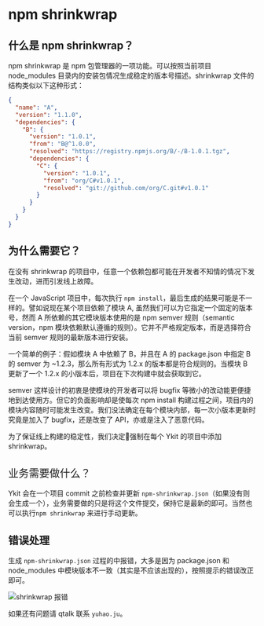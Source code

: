 # npm shrinkwrap

## 什么是 npm shrinkwrap？

npm shrinkwrap 是 npm 包管理器的一项功能。可以按照当前项目 node_modules 目录内的安装包情况生成稳定的版本号描述。shrinkwrap 文件的结构类似以下这种形式：

```json
{
  "name": "A",
  "version": "1.1.0",
  "dependencies": {
    "B": {
      "version": "1.0.1",
      "from": "B@^1.0.0",
      "resolved": "https://registry.npmjs.org/B/-/B-1.0.1.tgz",
      "dependencies": {
        "C": {
          "version": "1.0.1",
          "from": "org/C#v1.0.1",
          "resolved": "git://github.com/org/C.git#v1.0.1"
        }
      }
    }
  }
}
```

## 为什么需要它？

在没有 shrinkwrap 的项目中，任意一个依赖包都可能在开发者不知情的情况下发生改动，进而引发线上故障。

在一个 JavaScript 项目中，每次执行 `npm install`，最后生成的结果可能是不一样的。譬如说现在某个项目依赖了模块 A, 虽然我们可以为它指定一个固定的版本号，然而 A 所依赖的其它模块版本使用的是 npm semver 规则（semantic version，npm 模块依赖默认遵循的规则）。它并不严格规定版本，而是选择符合当前 semver 规则的最新版本进行安装。

一个简单的例子：假如模块 A 中依赖了 B，并且在 A 的 package.json 中指定 B 的 semver 为 ~1.2.3，那么所有形式为 1.2.x 的版本都是符合规则的。当模块 B 更新了一个 1.2.x 的小版本后，项目在下次构建中就会获取到它。

semver 这样设计的初衷是使模块的开发者可以将 bugfix 等微小的改动能更便捷地到达使用方。但它的负面影响却是使每次 npm install 构建过程之间，项目内的模块内容随时可能发生改变。我们没法确定在每个模块内部，每一次小版本更新时究竟是加入了 bugfix，还是改变了 API，亦或是注入了恶意代码。

为了保证线上构建的稳定性，我们决定强制在每个 Ykit 的项目中添加 shrinkwrap。

<h2 style="font-weight: normal"> 业务需要做什么？ </h2>

Ykit 会在一个项目 commit 之前检查并更新 `npm-shrinkwrap.json`（如果没有则会生成一个），业务需要做的只是将这个文件提交，保持它是最新的即可。当然也可以执行`npm shrinkwrap` 来进行手动更新。

## 错误处理

生成 `npm-shrinkwrap.json` 过程的中报错，大多是因为 package.json 和 node_modules 中模块版本不一致（其实是不应该出现的），按照提示的错误改正即可。

![shrinkwrap 报错](http://ww1.sinaimg.cn/large/6af705b8gw1fabnozkuojj20iw09g41u.jpg)

如果还有问题请 qtalk 联系 `yuhao.ju`。
